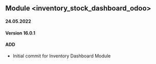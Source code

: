 ## Module <inventory_stock_dashboard_odoo>

#### 24.05.2022
#### Version 16.0.1
#### ADD
- Initial commit for Inventory Dashboard Module
